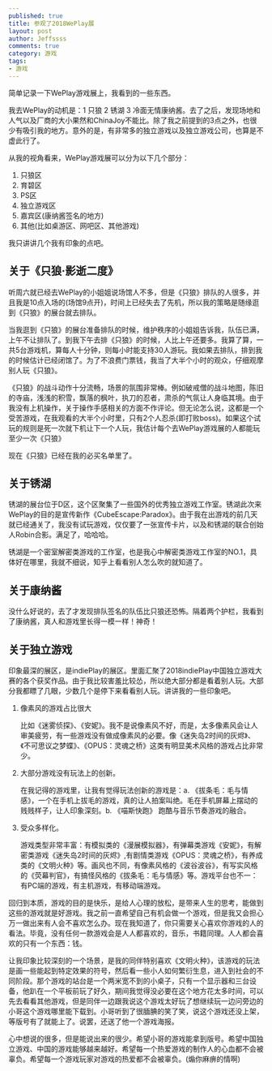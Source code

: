 ```yaml
---
published: true
title: 参观了2018WePlay展
layout: post
author: Jeffssss 
comments: true
category: 游戏
tags:
- 游戏
---
```


简单记录一下WePlay游戏展上，我看到的一些东西。

我去WePlay的动机是：1 只狼 2 锈湖 3 冷面无情康纳酱。去了之后，发现场地和人气以及厂商的大小果然和ChinaJoy不能比。除了我之前提到的3点之外，也很少有吸引我的地方。意外的是，有非常多的独立游戏以及独立游戏公司，也算是不虚此行了。

从我的视角看来，WePlay游戏展可以分为以下几个部分：

1. 只狼区
2. 育碧区 
3. PS区 
4. 独立游戏区 
5. 嘉宾区(康纳酱签名的地方) 
6. 其他(比如桌游区、网吧区、其他游戏)

我只讲讲几个我有印象的点吧。

## 关于《只狼·影逝二度》

听周六就已经去WePlay的小姐姐说场馆人不多，但是《只狼》排队的人很多，并且我是10点入场的(场馆9点开)，时间上已经失去了先机，所以我的策略是随缘逛到《只狼》的展台就去排队。

当我逛到《只狼》的展台准备排队的时候，维护秩序的小姐姐告诉我，队伍已满，上午不让排队了。到我下午去排《只狼》的时候，人比上午还要多。我算了算，一共5台游戏机，算每人十分钟，则每小时能支持30人游玩。我如果去排队，排到我的时候估计已经闭馆了。为了不浪费门票钱，我当了大半个小时的观众，仔细观摩别人玩《只狼》。

《只狼》的战斗动作十分流畅，场景的氛围非常棒。例如破戒僧的战斗地图，陈旧的寺庙，浅浅的积雪，飘落的枫叶，执刀的忍者，肃杀的气氛让人身临其境。由于我没有上机操作，关于操作手感相关的方面不作评论。但无论怎么说，这都是一个受苦游戏，在我观看的大半个小时里，只有2个人忍杀(即打败boss)。如果这个试玩的规则是死一次就下机让下一个人玩，我估计每个去WePlay游戏展的人都能玩至少一次《只狼》

现在《只狼》已经在我的必买名单里了。

## 关于锈湖

锈湖的展台位于D区，这个区聚集了一些国外的优秀独立游戏工作室。锈湖此次来WePlay的目的是宣传新作《CubeEscape:Paradox》。由于我在出游戏的前几天就已经通关了，我没有试玩游戏，仅仅要了一张宣传卡片，以及和锈湖的联合创始人Robin合影。满足了，哈哈哈。

锈湖是一个密室解密类游戏的工作室，也是我心中解密类游戏工作室的NO.1，具体好在哪里，我就不细说，知乎上看看别人怎么吹的就知道了。

## 关于康纳酱

没什么好说的，去了才发现排队签名的队伍比只狼还恐怖。隔着两个护栏，我看到了康纳酱，真人和游戏里长得一模一样！神奇！

## 关于独立游戏

印象最深的展区，是indiePlay的展区。里面汇聚了2018indiePlay中国独立游戏大赛的各个获奖作品。由于我比较害羞比较怂，所以绝大部分都是看着别人玩。大部分我都瞟了几眼，少数几个是停下来看看别人玩。讲讲我的一些印象吧。

1. 像素风的游戏占比很大

	比如《迷雾侦探》、《安妮》。我不是说像素风不好，而是，太多像素风会让人审美疲劳，有一些游戏没有做成像素风的必要。像《迷失岛2时间的灰烬》、《不可思议之梦蝶》、《OPUS：灵魂之桥》这类有明显美术风格的游戏占比非常少。

2. 大部分游戏没有玩法上的创新。

	在我记得的游戏里，让我有觉得玩法创新的游戏是：a. 《拔条毛：毛与情感》，一个在手机上拔毛的游戏，真的让人拍案叫绝。毛在手机屏幕上摆动的贱贱样子，让人印象深刻。b. 《喵斯快跑》 跑酷与音乐节奏游戏的融合。
	
3. 受众多样化。

	游戏类型非常丰富：有模拟类的《漫展模拟器》，有弹幕类游戏《安妮》，有解密类游戏《迷失岛2时间的灰烬》,有剧情类游戏《OPUS：灵魂之桥》，有养成类的《文明火种》等。画风也不同，有像素风格的《波谷波谷》，有写实风格的《荧幕判官》，有搞怪风格的《拔条毛：毛与情感》等。游戏平台也不一：有PC端的游戏，有主机游戏，有移动端游戏。

回归到本质，游戏的目的是快乐，是给人心理的放松，是带来人生的思考，能做到这些的游戏就是好游戏。我之前一直希望自己有机会做一个游戏，但是我又会担心万一做出来有人会不喜欢怎么办。现在我知道了，你只需要关心喜欢你游戏的人的看法。毕竟，没有任何一款游戏会是人人都喜欢的，音乐，书籍同理。人人都会喜欢的只有一个东西：钱。

让我印象比较深刻的一个场景，是我的同伴特别喜欢《文明火种》，该游戏的玩法是画一些能起到特定效果的符号，然后看一些小人如何繁衍生息，进入到社会的不同阶段。那个游戏的站台是一个两米宽不到的小桌子，只有一个显示器和三台设备，他趴在一个平板前玩了好久，期间我觉得没必要在这个地方花太多时间，可以先去看看其他游戏，但是同伴一边跟我说这个游戏太好玩了想继续玩一边问旁边的小哥这个游戏哪里能下载到。小哥听到了很腼腆的笑了笑，说这个游戏还没上架，等版号有了就能上了。说罢，还送了他一个游戏海报。

心中想说的很多，但是能说出来的很少。希望小哥的游戏能拿到版号。希望中国独立游戏、中国的游戏能够越来越好。希望每一个热爱游戏的制作人的心血都不会被辜负。希望每一个游戏玩家对游戏的热爱都不会被辜负。(煽你麻痹的情啊)

